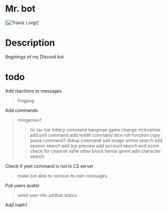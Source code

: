 Mr. bot
=======
[![Travis (.org)](https://i.imgur.com/CUvhFkS.png)]



# Description
Beginings of my Discord bot

# todo
Add reactions to messages
>frogpog

Add commands
>mingames?
>>tic tac toe
>lottery command
>hangman game
>change nicknames
>add poll command
>add reddit command
>dice roll function
>copy pasta command?
>dialup command
>add image anime search
>add season search
>add top preview
>add account search and score
>check for channel nsfw other block hentai genre
>add character search


Check if yeet command is not in CS server
>make bot able to remove its own messages


Pull users avater
>send user info
>addbot status

Add math?
